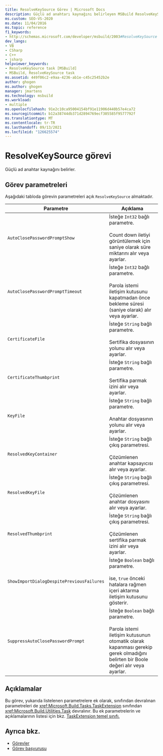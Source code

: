 ```yaml
---
title: ResolveKeySource Görev | Microsoft Docs
description: Güçlü ad anahtarı kaynağını belirleyen MSBuild ResolveKeySource görevinin parametreleri hakkında bilgi edinebilirsiniz.
ms.custom: SEO-VS-2020
ms.date: 11/04/2016
ms.topic: reference
f1_keywords:
- http://schemas.microsoft.com/developer/msbuild/2003#ResolveKeySource
dev_langs:
- VB
- CSharp
- C++
- jsharp
helpviewer_keywords:
- ResolveKeySource task [MSBuild]
- MSBuild, ResolveKeySource task
ms.assetid: 449f06c2-e9aa-4236-ab1e-c45c25452b2e
author: ghogen
ms.author: ghogen
manager: jmartens
ms.technology: msbuild
ms.workload:
- multiple
ms.openlocfilehash: 91e2c10ca95004154bf91e11906d440b57e4ca72
ms.sourcegitcommit: b12a38744db371d2894769ecf305585f9577792f
ms.translationtype: MT
ms.contentlocale: tr-TR
ms.lasthandoff: 09/13/2021
ms.locfileid: "126625574"
---
```

# <a name="resolvekeysource-task"></a>ResolveKeySource görevi

Güçlü ad anahtar kaynağını belirler.

## <a name="task-parameters"></a>Görev parametreleri

 Aşağıdaki tabloda görevin parametreleri açık `ResolveKeySource` almaktadır.

|Parametre|Açıklama|
|---------------|-----------------|
|`AutoClosePasswordPromptShow`|İsteğe `Int32` bağlı parametre.<br /><br /> Count down iletiyi görüntülemek için saniye olarak süre miktarını alır veya ayarlar.|
|`AutoClosePasswordPromptTimeout`|İsteğe `Int32` bağlı parametre.<br /><br /> Parola istemi iletişim kutusunu kapatmadan önce bekleme süresi (saniye olarak) alır veya ayarlar.|
|`CertificateFile`|İsteğe `String` bağlı parametre.<br /><br /> Sertifika dosyasının yolunu alır veya ayarlar.|
|`CertificateThumbprint`|İsteğe `String` bağlı parametre.<br /><br /> Sertifika parmak izini alır veya ayarlar.|
|`KeyFile`|İsteğe `String` bağlı parametre.<br /><br /> Anahtar dosyasının yolunu alır veya ayarlar.|
|`ResolvedKeyContainer`|İsteğe `String` bağlı çıkış parametresi.<br /><br /> Çözümlenen anahtar kapsayıcısı alır veya ayarlar.|
|`ResolvedKeyFile`|İsteğe `String` bağlı çıkış parametresi.<br /><br /> Çözümlenen anahtar dosyasını alır veya ayarlar.|
|`ResolvedThumbprint`|İsteğe `String` bağlı çıkış parametresi.<br /><br /> Çözümlenen sertifika parmak izini alır veya ayarlar.|
|`ShowImportDialogDespitePreviousFailures`|İsteğe `Boolean` bağlı parametre.<br /><br /> ise, `true` önceki hatalara rağmen içeri aktarma iletişim kutusunu gösterir.|
|`SuppressAutoClosePasswordPrompt`|İsteğe `Boolean` bağlı parametre.<br /><br /> Parola istemi iletişim kutusunun otomatik olarak kapanması gerekip gerek olmadığını belirten bir Boole değeri alır veya ayarlar.|

## <a name="remarks"></a>Açıklamalar

 Bu görev, yukarıda listelenen parametrelere ek olarak, sınıfından devralınan parametreleri de <xref:Microsoft.Build.Tasks.TaskExtension> sınıfından <xref:Microsoft.Build.Utilities.Task> devralınır. Bu ek parametrelerin ve açıklamalarının listesi için bkz. [TaskExtension temel sınıfı.](../msbuild/taskextension-base-class.md)

## <a name="see-also"></a>Ayrıca bkz.

- [Görevler](../msbuild/msbuild-tasks.md)
- [Görev başvurusu](../msbuild/msbuild-task-reference.md)
